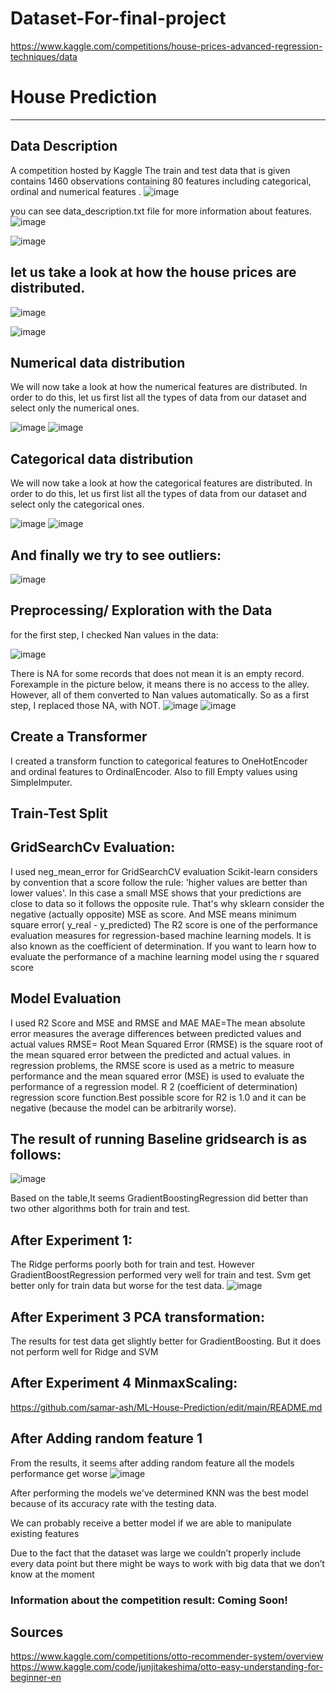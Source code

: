 # Dataset-For-final-project

https://www.kaggle.com/competitions/house-prices-advanced-regression-techniques/data

# House Prediction 

-------------------------------------------------
## Data Description
A competition hosted by Kaggle
The train  and test data that is given contains 1460  observations containing 80 features including categorical, ordinal and numerical features .
![image](https://user-images.githubusercontent.com/15922299/232814240-3a0984e2-e82a-43ee-a3f2-163f0776dfda.png)

you can see data_description.txt file for more information about features.
![image](https://user-images.githubusercontent.com/15922299/232815125-204d895c-58e7-4f35-9fcc-4432ba3f7da4.png)

![image](https://user-images.githubusercontent.com/15922299/232814936-bfcd3161-3e36-4ffa-b6a3-4ed081bbfd29.png)


## let us take a look at how the house prices are distributed.

![image](https://user-images.githubusercontent.com/15922299/232815578-cc5236ae-66ff-450d-8561-2edac5da44c3.png)

![image](https://user-images.githubusercontent.com/15922299/232816311-203fd4da-d9bb-40c7-baf5-da9015a73386.png)

## Numerical data distribution

We will now take a look at how the numerical features are distributed. In order to do this, let us first list all the types of data from our dataset and select only the numerical ones.

![image](https://user-images.githubusercontent.com/15922299/232816408-1ec299c1-77af-4ef5-bc94-9f6a49910dd9.png)
![image](https://user-images.githubusercontent.com/15922299/232816443-392f01ad-e4b3-48e6-ac21-061074b141c3.png)

## Categorical data distribution

We will now take a look at how the categorical features are distributed. In order to do this, let us first list all the types of data from our dataset and select only the categorical ones.

![image](https://user-images.githubusercontent.com/15922299/232816496-69dec857-a6e0-4ff7-93d9-2061b0c23f62.png)
![image](https://user-images.githubusercontent.com/15922299/232816512-cc6259ce-4c73-4e59-8860-802f716a0cbf.png)



## And finally we try to see outliers:
![image](https://user-images.githubusercontent.com/15922299/232823577-9e1ff988-950f-4c50-bbb6-f20fa01d649a.png)

   

## Preprocessing/ Exploration with the Data

for the first step, I checked Nan values in the data:

![image](https://user-images.githubusercontent.com/15922299/232816582-3e0111ba-1a75-42fa-b66a-793c2344675f.png)

There is NA for some records that does not mean it is an empty record. Forexample in the picture below, it means there is no access to the alley. However, all of them converted to Nan values automatically. So as a first step, I replaced those NA, with NOT.
![image](https://user-images.githubusercontent.com/15922299/232824585-caaf58ec-915b-4f06-be83-07232eb7f94f.png)
![image](https://user-images.githubusercontent.com/15922299/232825381-4dd8207f-8b98-48e6-adf8-f3007a4a1ebf.png)

## Create a Transformer 
I created a transform function to categorical features to OneHotEncoder and ordinal features to OrdinalEncoder. Also to fill Empty values using SimpleImputer.

## Train-Test Split
## GridSearchCv Evaluation:
I used neg_mean_error for GridSearchCV evaluation
Scikit-learn considers by convention that a score follow the rule: 'higher values are better than lower values'. In this case a small MSE shows that your predictions are close to data so it follows the opposite rule. That's why sklearn consider the negative (actually opposite) MSE as score.
And MSE means minimum square error( y_real - y_predicted)
The R2 score is one of the performance evaluation measures for regression-based machine learning models. It is also known as the coefficient of determination. If you want to learn how to evaluate the performance of a machine learning model using the r squared score

## Model Evaluation
I used R2 Score and MSE and RMSE and MAE
MAE=The mean absolute error measures the average differences between predicted values and actual values
RMSE= Root Mean Squared Error (RMSE) is the square root of the mean squared error between the predicted and actual values.
in regression problems, the RMSE score is used as a metric to measure performance and the mean squared error (MSE) is used to evaluate the performance of a regression model.
R 2 (coefficient of determination) regression score function.Best possible score for R2 is 1.0 and it can be negative (because the model can be arbitrarily worse).

## The result of running Baseline gridsearch is as follows: 
![image](https://user-images.githubusercontent.com/15922299/232869657-1d3a062e-d99a-437d-a41c-268dc8dc1d13.png)

Based on the table,It seems GradientBoostingRegression did better than two other algorithms both for train and test.
## After Experiment 1:
The Ridge performs poorly both for train and test. However GradientBoostRegression performed very well for train and test.
Svm get better only for train data but worse for the test data.
![image](https://user-images.githubusercontent.com/15922299/232880635-45579b3f-4562-4260-b954-0004e3b51dc4.png)

## After Experiment 3 PCA transformation:
The results for test data get slightly better for GradientBoosting.
But it does not perform well for Ridge and SVM

## After Experiment 4 MinmaxScaling:
https://github.com/samar-ash/ML-House-Prediction/edit/main/README.md

## After Adding random feature 1 

From the results, it seems after adding random feature all the models performance get worse
![image](https://user-images.githubusercontent.com/15922299/232874574-1f5c96cb-1f9c-4c8f-8686-db689bc04427.png)


After performing the models we've determined KNN was the best model because of its accuracy rate with the testing data.

We can probably receive a better model if we are able to manipulate existing features 

Due to the fact that the dataset was large we couldn’t properly include every data point but there might be ways to work with big data that we don’t know at the moment

### Information about the competition result: Coming Soon!

## Sources 
https://www.kaggle.com/competitions/otto-recommender-system/overview
https://www.kaggle.com/code/junjitakeshima/otto-easy-understanding-for-beginner-en


